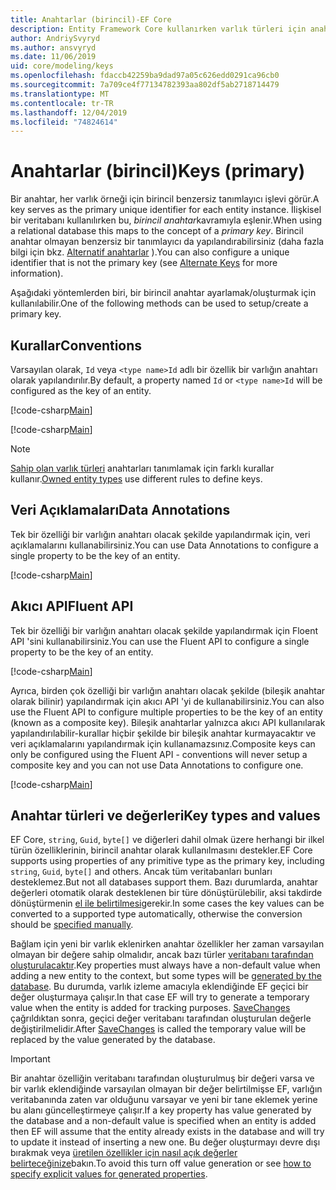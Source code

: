 ```yaml
---
title: Anahtarlar (birincil)-EF Core
description: Entity Framework Core kullanırken varlık türleri için anahtarlar yapılandırma
author: AndriySvyryd
ms.author: ansvyryd
ms.date: 11/06/2019
uid: core/modeling/keys
ms.openlocfilehash: fdaccb42259ba9dad97a05c626edd0291ca96cb0
ms.sourcegitcommit: 7a709ce4f77134782393aa802df5ab2718714479
ms.translationtype: MT
ms.contentlocale: tr-TR
ms.lasthandoff: 12/04/2019
ms.locfileid: "74824614"
---
```

# <a name="keys-primary"></a><span data-ttu-id="aec61-103">Anahtarlar (birincil)</span><span class="sxs-lookup"><span data-stu-id="aec61-103">Keys (primary)</span></span>

<span data-ttu-id="aec61-104">Bir anahtar, her varlık örneği için birincil benzersiz tanımlayıcı işlevi görür.</span><span class="sxs-lookup"><span data-stu-id="aec61-104">A key serves as the primary unique identifier for each entity instance.</span></span> <span data-ttu-id="aec61-105">İlişkisel bir veritabanı kullanılırken bu, *birincil anahtar*kavramıyla eşlenir.</span><span class="sxs-lookup"><span data-stu-id="aec61-105">When using a relational database this maps to the concept of a *primary key*.</span></span> <span data-ttu-id="aec61-106">Birincil anahtar olmayan benzersiz bir tanımlayıcı da yapılandırabilirsiniz (daha fazla bilgi için bkz. [Alternatif anahtarlar](alternate-keys.md) ).</span><span class="sxs-lookup"><span data-stu-id="aec61-106">You can also configure a unique identifier that is not the primary key (see [Alternate Keys](alternate-keys.md) for more information).</span></span>

<span data-ttu-id="aec61-107">Aşağıdaki yöntemlerden biri, bir birincil anahtar ayarlamak/oluşturmak için kullanılabilir.</span><span class="sxs-lookup"><span data-stu-id="aec61-107">One of the following methods can be used to setup/create a primary key.</span></span>

## <a name="conventions"></a><span data-ttu-id="aec61-108">Kurallar</span><span class="sxs-lookup"><span data-stu-id="aec61-108">Conventions</span></span>

<span data-ttu-id="aec61-109">Varsayılan olarak, `Id` veya `<type name>Id` adlı bir özellik bir varlığın anahtarı olarak yapılandırılır.</span><span class="sxs-lookup"><span data-stu-id="aec61-109">By default, a property named `Id` or `<type name>Id` will be configured as the key of an entity.</span></span>

[!code-csharp[Main](../../../samples/core/Modeling/Conventions/KeyId.cs?name=KeyId&highlight=3)]

[!code-csharp[Main](../../../samples/core/Modeling/Conventions/KeyTypeNameId.cs?name=KeyId&highlight=3)]

> [!NOTE]
> <span data-ttu-id="aec61-110">[Sahip olan varlık türleri](xref:core/modeling/owned-entities) anahtarları tanımlamak için farklı kurallar kullanır.</span><span class="sxs-lookup"><span data-stu-id="aec61-110">[Owned entity types](xref:core/modeling/owned-entities) use different rules to define keys.</span></span>

## <a name="data-annotations"></a><span data-ttu-id="aec61-111">Veri Açıklamaları</span><span class="sxs-lookup"><span data-stu-id="aec61-111">Data Annotations</span></span>

<span data-ttu-id="aec61-112">Tek bir özelliği bir varlığın anahtarı olacak şekilde yapılandırmak için, veri açıklamalarını kullanabilirsiniz.</span><span class="sxs-lookup"><span data-stu-id="aec61-112">You can use Data Annotations to configure a single property to be the key of an entity.</span></span>

[!code-csharp[Main](../../../samples/core/Modeling/DataAnnotations/KeySingle.cs?highlight=13)]

## <a name="fluent-api"></a><span data-ttu-id="aec61-113">Akıcı API</span><span class="sxs-lookup"><span data-stu-id="aec61-113">Fluent API</span></span>

<span data-ttu-id="aec61-114">Tek bir özelliği bir varlığın anahtarı olacak şekilde yapılandırmak için Floent API 'sini kullanabilirsiniz.</span><span class="sxs-lookup"><span data-stu-id="aec61-114">You can use the Fluent API to configure a single property to be the key of an entity.</span></span>

[!code-csharp[Main](../../../samples/core/Modeling/FluentAPI/KeySingle.cs?highlight=11,12)]

<span data-ttu-id="aec61-115">Ayrıca, birden çok özelliği bir varlığın anahtarı olacak şekilde (bileşik anahtar olarak bilinir) yapılandırmak için akıcı API 'yi de kullanabilirsiniz.</span><span class="sxs-lookup"><span data-stu-id="aec61-115">You can also use the Fluent API to configure multiple properties to be the key of an entity (known as a composite key).</span></span> <span data-ttu-id="aec61-116">Bileşik anahtarlar yalnızca akıcı API kullanılarak yapılandırılabilir-kurallar hiçbir şekilde bir bileşik anahtar kurmayacaktır ve veri açıklamalarını yapılandırmak için kullanamazsınız.</span><span class="sxs-lookup"><span data-stu-id="aec61-116">Composite keys can only be configured using the Fluent API - conventions will never setup a composite key and you can not use Data Annotations to configure one.</span></span>

[!code-csharp[Main](../../../samples/core/Modeling/FluentAPI/KeyComposite.cs?highlight=11,12)]

## <a name="key-types-and-values"></a><span data-ttu-id="aec61-117">Anahtar türleri ve değerleri</span><span class="sxs-lookup"><span data-stu-id="aec61-117">Key types and values</span></span>

<span data-ttu-id="aec61-118">EF Core, `string`, `Guid`, `byte[]` ve diğerleri dahil olmak üzere herhangi bir ilkel türün özelliklerinin, birincil anahtar olarak kullanılmasını destekler.</span><span class="sxs-lookup"><span data-stu-id="aec61-118">EF Core supports using properties of any primitive type as the primary key, including `string`, `Guid`, `byte[]` and others.</span></span> <span data-ttu-id="aec61-119">Ancak tüm veritabanları bunları desteklemez.</span><span class="sxs-lookup"><span data-stu-id="aec61-119">But not all databases support them.</span></span> <span data-ttu-id="aec61-120">Bazı durumlarda, anahtar değerleri otomatik olarak desteklenen bir türe dönüştürülebilir, aksi takdirde dönüştürmenin [el ile belirtilmesi](xref:core/modeling/value-conversions)gerekir.</span><span class="sxs-lookup"><span data-stu-id="aec61-120">In some cases the key values can be converted to a supported type automatically, otherwise the conversion should be [specified manually](xref:core/modeling/value-conversions).</span></span>

<span data-ttu-id="aec61-121">Bağlam için yeni bir varlık eklenirken anahtar özellikler her zaman varsayılan olmayan bir değere sahip olmalıdır, ancak bazı türler [veritabanı tarafından oluşturulacaktır](xref:core/modeling/generated-properties).</span><span class="sxs-lookup"><span data-stu-id="aec61-121">Key properties must always have a non-default value when adding a new entity to the context, but some types will be [generated by the database](xref:core/modeling/generated-properties).</span></span> <span data-ttu-id="aec61-122">Bu durumda, varlık izleme amacıyla eklendiğinde EF geçici bir değer oluşturmaya çalışır.</span><span class="sxs-lookup"><span data-stu-id="aec61-122">In that case EF will try to generate a temporary value when the entity is added for tracking purposes.</span></span> <span data-ttu-id="aec61-123">[SaveChanges](/dotnet/api/Microsoft.EntityFrameworkCore.DbContext.SaveChanges) çağrıldıktan sonra, geçici değer veritabanı tarafından oluşturulan değerle değiştirilmelidir.</span><span class="sxs-lookup"><span data-stu-id="aec61-123">After [SaveChanges](/dotnet/api/Microsoft.EntityFrameworkCore.DbContext.SaveChanges) is called the temporary value will be replaced by the value generated by the database.</span></span>

> [!Important]
> <span data-ttu-id="aec61-124">Bir anahtar özelliğin veritabanı tarafından oluşturulmuş bir değeri varsa ve bir varlık eklendiğinde varsayılan olmayan bir değer belirtilmişse EF, varlığın veritabanında zaten var olduğunu varsayar ve yeni bir tane eklemek yerine bu alanı güncelleştirmeye çalışır.</span><span class="sxs-lookup"><span data-stu-id="aec61-124">If a key property has value generated by the database and a non-default value is specified when an entity is added then EF will assume that the entity already exists in the database and will try to update it instead of inserting a new one.</span></span> <span data-ttu-id="aec61-125">Bu değer oluşturmayı devre dışı bırakmak veya [üretilen özellikler için nasıl açık değerler belirteceğinize](../saving/explicit-values-generated-properties.md)bakın.</span><span class="sxs-lookup"><span data-stu-id="aec61-125">To avoid this turn off value generation or see [how to specify explicit values for generated properties](../saving/explicit-values-generated-properties.md).</span></span>